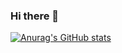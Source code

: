 ### Hi there 👋

[![Anurag's GitHub stats](https://github-readme-stats.vercel.app/api?username=jacob-whitwell&theme=dark)](https://github.com/anuraghazra/github-readme-stats)



<!--
**jacob-whitwell/jacob-whitwell** is a ✨ _special_ ✨ repository because its `README.md` (this file) appears on your GitHub profile.

Here are some ideas to get you started:

- 🔭 I’m currently working on ...
- 🌱 I’m currently learning ...
- 👯 I’m looking to collaborate on ...
- 🤔 I’m looking for help with ...
- 💬 Ask me about ...
- 📫 How to reach me: ...
- 😄 Pronouns: ...
- ⚡ Fun fact: ...
-->
